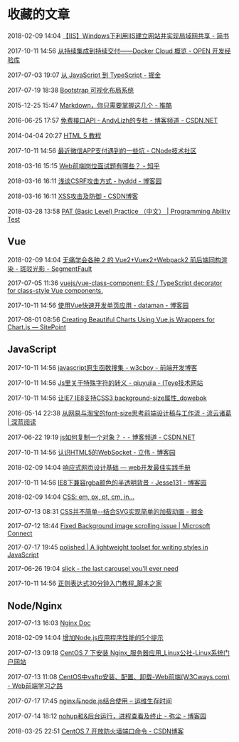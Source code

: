 # 收藏的文章

2018-02-09 14:04 [【IIS】Windows下利用IIS建立网站并实现局域网共享 - 简书](https://www.jianshu.com/p/72d69b49d135)

2017-10-11 14:56 [从持续集成到持续交付——Docker Cloud 概览 - OPEN 开发经验库](http://www.open-open.com/lib/view/open1473820307566.html)

2017-07-03 19:07 [从 JavaScript 到 TypeScript - 掘金](https://juejin.im/post/5958fdd7f265da6c40735085)

2017-07-19 18:38 [Bootstrap 可视化布局系统](http://layoutit.justjavac.com/)

2015-12-25 15:47 [Markdown，你只需要掌握这几个 - 推酷](http://www.tuicool.com/articles/fmeMbqR)

2016-06-25 17:57 [免费接口API - AndyLizh的专栏 - 博客频道 - CSDN.NET](http://blog.csdn.net/gebitan505/article/details/14122707)

2014-04-04 20:27 [HTML 5 教程](http://www.w3school.com.cn/html5/index.asp)

2017-10-11 14:56 [最近微信APP支付遇到的一些坑 - CNode技术社区](http://cnodejs.org/topic/550b8f223135610a365b03a0)

2018-03-16 15:15 [Web前端岗位面试题有哪些？ - 知乎](https://www.zhihu.com/question/41466747?sort=created)

2018-03-16 16:11 [浅谈CSRF攻击方式 - hyddd - 博客园](http://www.cnblogs.com/hyddd/archive/2009/04/09/1432744.html)

2018-03-16 16:11 [XSS攻击及防御 - CSDN博客](http://blog.csdn.net/ghsau/article/details/17027893)

2018-03-28 13:58 [PAT (Basic Level) Practice （中文） | Programming Ability Test](https://www.patest.cn/contests/pat-b-practise)

## Vue

2018-02-09 14:04 [无痛学会各种 2 的 Vue2+Vuex2+Webpack2 前后端同构渲染 - 斑驳光影 - SegmentFault](https://segmentfault.com/a/1190000007244289)

2017-07-05 11:36 [vuejs/vue-class-component: ES / TypeScript decorator for class-style Vue components.](https://github.com/vuejs/vue-class-component#vue-class-component)

2017-10-11 14:56 [使用Vue快速开发单页应用 - dataman - 博客园](http://www.cnblogs.com/wyaocn/p/5806700.html)

2017-08-01 08:56 [Creating Beautiful Charts Using Vue.js Wrappers for Chart.js — SitePoint](https://www.sitepoint.com/creating-beautiful-charts-vue-chart-js/)

## JavaScript

2017-10-11 14:56 [javascript原生函数搜集 - w3cboy - 前端开发博客](http://www.w3cboy.com/post/2014/08/javascript%E5%8E%9F%E7%94%9F%E5%87%BD%E6%95%B0%E6%90%9C%E9%9B%86/)

2017-10-11 14:56 [Js里关于特殊字符的转义 - qiuyujia - ITeye技术网站](http://qiuyujia.iteye.com/blog/841122)

2017-10-11 14:56 [让IE7 IE8支持CSS3 background-size属性_dowebok](http://www.dowebok.com/139.html)

2016-05-14 22:38 [从网易与淘宝的font-size思考前端设计稿与工作流 - 流云诸葛 | 深蓝阅读](http://bluereader.org/article/93156625)

2017-06-22 19:19 [js如何复制一个对象？ - - 博客频道 - CSDN.NET](http://blog.csdn.net/liyujia6636/article/details/52198128)

2017-10-11 14:56 [认识HTML5的WebSocket - 立伟 - 博客园](http://www.cnblogs.com/wei2yi/archive/2011/03/23/1992830.html)

2018-02-09 14:04 [响应式网页设计基础 — web开发最佳实践手册](http://wf.uisdc.com/cn/layouts/rwd-fundamentals/)

2017-10-11 14:56 [IE8下兼容rgba颜色的半透明背景 - Jesse131 - 博客园](http://www.cnblogs.com/jesse131/p/4771611.html)

2018-02-09 14:04 [CSS: em, px, pt, cm, in…](https://www.w3.org/Style/Examples/007/units.zh_CN.html)

2017-07-13 08:31 [CSS并不简单--结合SVG实现简单的加载动画 - 掘金](https://juejin.im/post/59643c81f265da6c204190e0?utm_source=gold_browser_extension)

2017-07-12 18:44 [Fixed Background image scrolling issue | Microsoft Connect](https://connect.microsoft.com/IE/feedback/details/819518/fixed-background-image-scrolling-issue)

2017-07-17 19:45 [polished | A lightweight toolset for writing styles in JavaScript](https://polished.js.org/)

2017-06-26 19:04 [slick - the last carousel you'll ever need](http://kenwheeler.github.io/slick/)

2017-10-11 14:56 [正则表达式30分钟入门教程_脚本之家](http://www.jb51.net/tools/zhengze.html)

## Node/Nginx

2017-07-13 16:03 [Nginx Doc](https://nginx.org/en/docs/beginners_guide.html)

2018-02-09 14:04 [增加Node.js应用程序性能的5个提示](https://www.nginx.com/blog/5-performance-tips-for-node-js-applications/)

2017-07-13 09:18 [CentOS 7 下安装 Nginx_服务器应用_Linux公社-Linux系统门户网站](http://www.linuxidc.com/Linux/2016-09/134907.htm)

2017-07-13 11:08 [CentOS中vsftp安装、配置、卸载-Web前端(W3Cways.com) - Web前端学习之路](https://www.w3cways.com/1509.html)

2017-07-17 17:45 [nginx与node.js结合使用 – 运维生存时间](https://www.ttlsa.com/nginx/nginx-node-js/)

2017-07-14 18:12 [nohup和&后台运行，进程查看及终止 - 弥尘 - 博客园](http://www.cnblogs.com/baby123/p/6477429.html)

2018-03-25 22:51 [CentOS 7 开放防火墙端口命令 - CSDN博客](https://blog.csdn.net/achang21/article/details/52538049)

